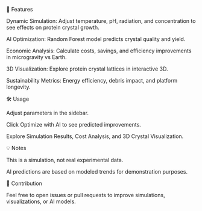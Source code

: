 🚀 Features

Dynamic Simulation: Adjust temperature, pH, radiation, and concentration to see effects on protein crystal growth.

AI Optimization: Random Forest model predicts crystal quality and yield.

Economic Analysis: Calculate costs, savings, and efficiency improvements in microgravity vs Earth.

3D Visualization: Explore protein crystal lattices in interactive 3D.

Sustainability Metrics: Energy efficiency, debris impact, and platform longevity.

🛠 Usage

Adjust parameters in the sidebar.

Click Optimize with AI to see predicted improvements.

Explore Simulation Results, Cost Analysis, and 3D Crystal Visualization.

💡 Notes

This is a simulation, not real experimental data.

AI predictions are based on modeled trends for demonstration purposes.


🤝 Contribution

Feel free to open issues or pull requests to improve simulations, visualizations, or AI models.
